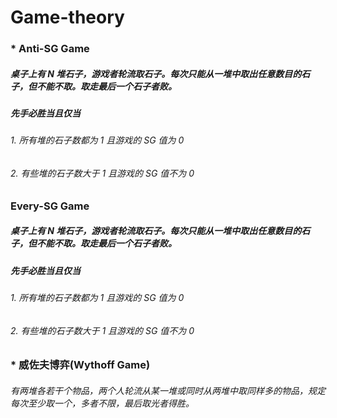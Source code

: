 # Game-theory



### * Anti-SG Game

##### 桌子上有 N 堆石子，游戏者轮流取石子。每次只能从一堆中取出任意数目的石子，但不能不取。**取走最后一个石子者败**。

##### 先手必胜当且仅当
###### 1. 所有堆的石子数都为 1 且游戏的 SG 值为 0
###### 2. 有些堆的石子数大于 1 且游戏的 SG 值不为 0



### Every-SG Game

##### 桌子上有 N 堆石子，游戏者轮流取石子。每次只能从一堆中取出任意数目的石子，但不能不取。**取走最后一个石子者败**。

##### 先手必胜当且仅当
###### 1. 所有堆的石子数都为 1 且游戏的 SG 值为 0
###### 2. 有些堆的石子数大于 1 且游戏的 SG 值不为 0




### * 威佐夫博弈(Wythoff Game)

###### 有两堆各若干个物品，两个人轮流从某一堆或同时从两堆中取同样多的物品，规定每次至少取一个，多者不限，最后取光者得胜。
